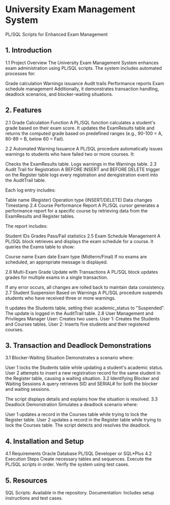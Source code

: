 # University Exam Management System
PL/SQL Scripts for Enhanced Exam Management
## 1. Introduction
1.1 Project Overview
The University Exam Management System enhances exam administration using PL/SQL scripts. The system includes automated processes for:

Grade calculation
Warnings issuance
Audit trails
Performance reports
Exam schedule management
Additionally, it demonstrates transaction handling, deadlock scenarios, and blocker-waiting situations.

## 2. Features
2.1 Grade Calculation Function
A PL/SQL function calculates a student's grade based on their exam score. It updates the ExamResults table and returns the computed grade based on predefined ranges (e.g., 90-100 = A, 80-89 = B, below 60 = Fail).

2.2 Automated Warning Issuance
A PL/SQL procedure automatically issues warnings to students who have failed two or more courses. It:

Checks the ExamResults table.
Logs warnings in the Warnings table.
2.3 Audit Trail for Registration
A BEFORE INSERT and BEFORE DELETE trigger on the Register table logs every registration and deregistration event into the AuditTrail table.

Each log entry includes:

Table name (Register)
Operation type (INSERT/DELETE)
Data changes
Timestamp
2.4 Course Performance Report
A PL/SQL cursor generates a performance report for a specific course by retrieving data from the ExamResults and Register tables.

The report includes:

Student IDs
Grades
Pass/Fail statistics
2.5 Exam Schedule Management
A PL/SQL block retrieves and displays the exam schedule for a course. It queries the Exams table to show:

Course name
Exam date
Exam type (Midterm/Final)
If no exams are scheduled, an appropriate message is displayed.

2.6 Multi-Exam Grade Update with Transactions
A PL/SQL block updates grades for multiple exams in a single transaction.

If any error occurs, all changes are rolled back to maintain data consistency.
2.7 Student Suspension Based on Warnings
A PL/SQL procedure suspends students who have received three or more warnings.

It updates the Students table, setting their academic_status to "Suspended".
The update is logged in the AuditTrail table.
2.8 User Management and Privileges
Manager User: Creates two users.
User 1: Creates the Students and Courses tables.
User 2: Inserts five students and their registered courses.
## 3. Transaction and Deadlock Demonstrations
3.1 Blocker-Waiting Situation
Demonstrates a scenario where:

User 1 locks the Students table while updating a student's academic status.
User 2 attempts to insert a new registration record for the same student in the Register table, causing a waiting situation.
3.2 Identifying Blocker and Waiting Sessions
A query retrieves SID and SERIAL# for both the blocker and waiting sessions.

The script displays details and explains how the situation is resolved.
3.3 Deadlock Demonstration
Simulates a deadlock scenario where:

User 1 updates a record in the Courses table while trying to lock the Register table.
User 2 updates a record in the Register table while trying to lock the Courses table.
The script detects and resolves the deadlock.

## 4. Installation and Setup
4.1 Requirements
Oracle Database
PL/SQL Developer or SQL*Plus
4.2 Execution Steps
Create necessary tables and sequences.
Execute the PL/SQL scripts in order.
Verify the system using test cases.
## 5. Resources
SQL Scripts: Available in the repository.
Documentation: Includes setup instructions and test cases.
